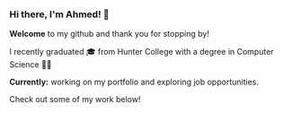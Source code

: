 ### Hi there, I'm Ahmed! 👋

**Welcome** to my github and thank you for stopping by!

I recently graduated 🎓 from Hunter College with a degree in Computer Science 👨‍💻  

**Currently:** working on my portfolio and exploring job opportunities.

Check out some of my work below!
